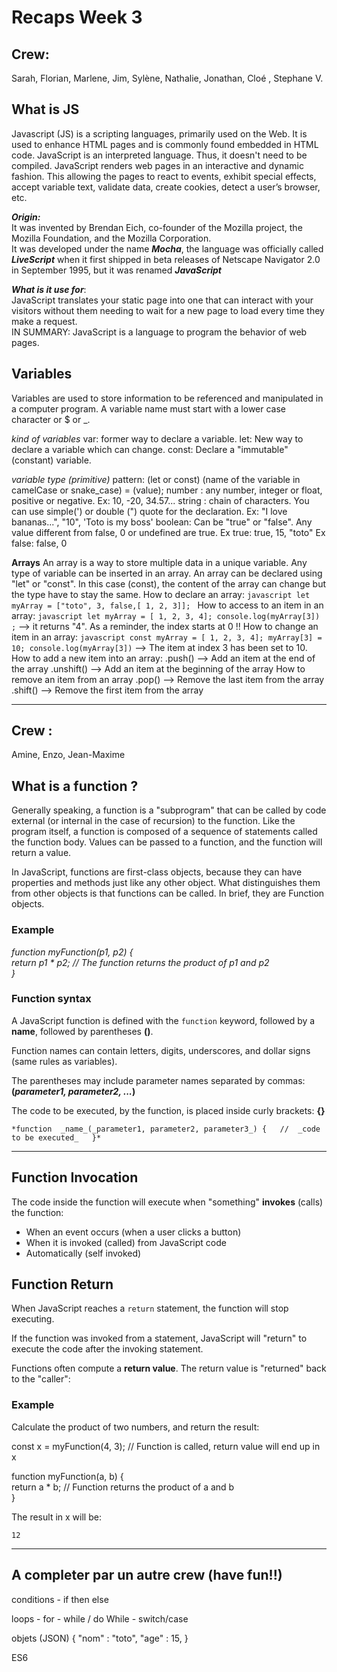# Recaps Week 3

## Crew:  
Sarah, Florian, Marlene, Jim, Sylène, Nathalie, Jonathan, Cloé , Stephane V.
  
  
 
## What is JS
Javascript (JS) is a scripting languages, primarily used on the Web. It is used to enhance HTML pages and is commonly found embedded in HTML code. JavaScript is an interpreted language. Thus, it doesn't need to be compiled. JavaScript renders web pages in an interactive and dynamic fashion. This allowing the pages to react to events, exhibit special effects, accept variable text, validate data, create cookies, detect a user’s browser, etc.  
  
***Origin:***  
It was invented by Brendan Eich, co-founder of the Mozilla project, the Mozilla Foundation, and the Mozilla Corporation.  
It was developed under the name ***Mocha***, the language was officially called ***LiveScript*** when it first shipped in beta releases of Netscape Navigator 2.0 in September 1995, but it was renamed ***JavaScript***  
  
***What is it use for***:  
JavaScript translates your static page into one that can interact with your visitors without them needing to wait for a new page to load every time they make a request.  
IN SUMMARY: JavaScript is a language to program the behavior of web pages.  

## Variables
Variables are used to store information to be referenced and manipulated in a computer program.
A variable name must start with a lower case character or $ or _.

*kind of variables*
	var: former way to declare a variable. 
	let: New way to declare a variable which can change.
	const: Declare a "immutable" (constant) variable.
	
*variable type (primitive)*
	pattern: (let or const)	(name of the variable in camelCase or snake_case) = (value);
	number : any number, integer or float, positive or negative.
		Ex: 10, -20, 34.57...
	string : chain of characters. You can use simple(')  or double (") quote for the declaration.
		Ex: "I love bananas...", "10", 'Toto is my boss' 
	boolean: Can be "true" or "false". Any value different from false, 0 or undefined are true.
		Ex true: true, 15, "toto"
		Ex false: false, 0

**Arrays**
	An array is a way to store multiple data in a unique variable.
	Any type of variable can be inserted in an array.
	An array can be declared using "let" or "const". In this case (const), the content of the array can change but the type have to stay the same.
	How to declare an array:
		 ```javascript
		 let myArray = ["toto", 3, false,[ 1, 2, 3]];
		 ```
	How to access to an item in an array:
		```javascript
		let myArray = [ 1, 2, 3, 4];
		console.log(myArray[3]) ;``` --> it returns "4". As a reminder, the index starts at 0 !!
		How to change an item in an array:
		```javascript
		const myArray = [ 1, 2, 3, 4];
		myArray[3] = 10;
		console.log(myArray[3])``` --> The item at index 3 has been set to 10.
	How to add a new item into an array:
		.push() --> Add an item at the end of the array
		.unshift() -->  Add an item at the beginning of the array
	How to remove an item from an array
		.pop() --> Remove the last item from the array
		.shift() --> Remove the first item from the array


______________________________________________________

## Crew : 
Amine, Enzo, Jean-Maxime
## What is a function ?

Generally speaking, a function is a "subprogram" that can be called by code external (or internal in the case of recursion) to the function. Like the program itself, a function is composed of a sequence of statements called the function body. Values can be passed to a function, and the function will return a value.  
      
 In JavaScript, functions are first-class objects, because they can have properties and methods just like any other object. What distinguishes them from other objects is that functions can be called. In brief, they are Function objects.
### Example

*function  myFunction(p1, p2) {  
return  p1 * p2; // The function returns the product of p1 and p2  
}*

 ### Function syntax

A JavaScript function is defined with the  `function`  keyword, followed by a  **name**, followed by parentheses  **()**.

Function names can contain letters, digits, underscores, and dollar signs (same rules as variables).

The parentheses may include parameter names separated by commas:  
**(_parameter1, parameter2, ..._)**

The code to be executed, by the function, is placed inside curly brackets:  **{}**  


`*function  _name_(_parameter1, parameter2, parameter3_) {  
//  _code to be executed_  
}*`

----------

## Function Invocation

The code inside the function will execute when "something"  **invokes**  (calls) the function:

-   When an event occurs (when a user clicks a button)
-   When it is invoked (called) from JavaScript code
-   Automatically (self invoked)

## Function Return

When JavaScript reaches a  `return`  statement, the function will stop executing.

If the function was invoked from a statement, JavaScript will "return" to execute the code after the invoking statement.

Functions often compute a  **return value**. The return value is "returned" back to the "caller":

### Example

Calculate the product of two numbers, and return the result:

 const  x = myFunction(4,  3); // Function is called, return value will end up in x  
  
function  myFunction(a, b) {  
return  a * b; // Function returns the product of a and b  
}  

The result in x will be:

`12`
______________________________________________________

## A completer  par un autre crew (have fun!!)

conditions - if then else

loops
	- for
	- while / do While
	- switch/case


objets (JSON)
{
	"nom" : "toto",
	"age" : 15,	
}

ES6
